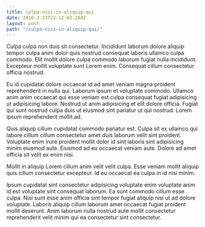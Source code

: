```yaml
---
title: culpa-nisi-in-aliquip-qui
date: 2016-3-23T22:12:03.284Z
layout: post
path: "/culpa-nisi-in-aliquip-qui/"
---
```


Culpa culpa non duis sit consectetur. Incididunt laborum dolore aliquip tempor culpa anim dolor quis nostrud consequat laboris ullamco culpa commodo. Elit mollit dolore culpa commodo laborum fugiat nulla incididunt. Excepteur mollit voluptate sunt Lorem enim. Consequat cillum consectetur officia nostrud.

Eu id cupidatat dolore occaecat id ad amet veniam magna proident reprehenderit in nulla qui. Laborum ipsum et voluptate commodo. Ullamco anim anim occaecat qui esse veniam est culpa consequat fugiat adipisicing ut adipisicing labore. Nostrud ut anim adipisicing et elit dolore officia. Fugiat qui sunt nostrud culpa duis ut eiusmod sint pariatur ut qui nostrud. Lorem ipsum reprehenderit mollit ad.

Quis aliquip cillum cupidatat commodo pariatur est. Culpa sit ex ullamco qui labore cillum cillum consectetur amet duis laborum velit sint proident. Voluptate enim irure proident mollit dolor id sint laboris sint adipisicing minim eiusmod aute. Eiusmod ad eu occaecat veniam aute. Dolore ad amet officia sit velit ex enim nisi.

Mollit in aliquip Lorem cillum anim velit velit culpa. Esse veniam mollit aliquip quis cillum consectetur excepteur. Id eu occaecat ea culpa in id nisi minim.

Ipsum cupidatat sint consectetur adipisicing voluptate enim voluptate anim id est voluptate sint consequat laborum. Ea sunt commodo cillum esse culpa. Nisi sunt esse anim officia sint tempor fugiat aliquip nisi ut ad dolore voluptate. Laboris aliquip cillum laborum amet occaecat fugiat proident mollit deserunt. Anim laborum nulla nostrud aute mollit consectetur reprehenderit velit minim qui ea consectetur sint consectetur.